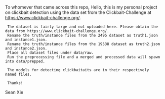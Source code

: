 To whomever that came across this repo,
     Hello, this is my personal project on clickbait detection using the data set from the Clickbait-Challenge at https://www.clickbait-challenge.org/.


     The dataset is fairly large and not uploaded here. Please obtain the data from https://www.clickbait-challenge.org/.
     Rename the truth/instance files from the 2495 dataset as truth1.json and instance1.json.
     Rename the truth/instance files from the 19538 dataset as truth2.json and instance2.json.	
     Place all dataset files under data/raw.
     Run the preprocessing file and a merged and processed data will spawn into data/prepped.

     The models for detecting clickbaitaits are in their respectively named files.

     Thanks!

Sean Xie

